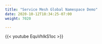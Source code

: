 ```yaml
---
title: "Service Mesh Global Namespace Demo"	
date: 2020-10-12T18:34:25-07:00
weight: 7020

---
```



{{< youtube EquVhIkS1oc  >}}
